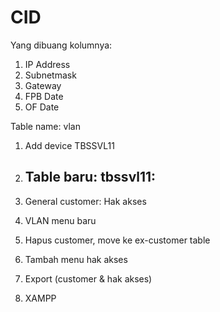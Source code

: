 # CID

Yang dibuang kolumnya:

1. IP Address
2. Subnetmask
3. Gateway
4. FPB Date
5. OF Date

Table name: vlan
1. Add device TBSSVL11
2. Table baru: tbssvl11:
    - 

1. General customer: Hak akses
2. VLAN menu baru
3. Hapus customer, move ke ex-customer table
4. Tambah menu hak akses
5. Export (customer & hak akses)
6. XAMPP